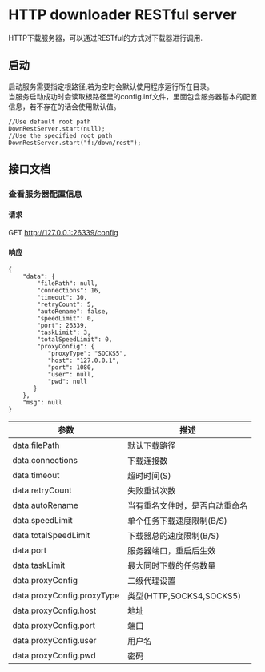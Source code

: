 # HTTP downloader RESTful server
HTTP下载服务器，可以通过RESTful的方式对下载器进行调用.
## 启动
启动服务需要指定根路径,若为空时会默认使用程序运行所在目录。  
当服务启动成功时会读取根路径里的config.inf文件，里面包含服务器基本的配置信息，若不存在的话会使用默认值。
```
//Use default root path
DownRestServer.start(null);
//Use the specified root path
DownRestServer.start("f:/down/rest");
```
## 接口文档
### 查看服务器配置信息
#### 请求
GET http://127.0.0.1:26339/config  
#### 响应
```
{
    "data": {
        "filePath": null,
        "connections": 16,
        "timeout": 30,
        "retryCount": 5,
        "autoRename": false,
        "speedLimit": 0,
        "port": 26339,
        "taskLimit": 3,
        "totalSpeedLimit": 0,
        "proxyConfig": {
           "proxyType": "SOCKS5",
           "host": "127.0.0.1",
           "port": 1080,
           "user": null,
           "pwd": null
       }
    },
    "msg": null
}
```
参数 | 描述 
---|---
data.filePath | 默认下载路径 
data.connections | 下载连接数
data.timeout | 超时时间(S)
data.retryCount | 失败重试次数
data.autoRename | 当有重名文件时，是否自动重命名
data.speedLimit | 单个任务下载速度限制(B/S)
data.totalSpeedLimit | 下载器总的速度限制(B/S)
data.port | 服务器端口，重启后生效
data.taskLimit | 最大同时下载的任务数量
data.proxyConfig | 二级代理设置
data.proxyConfig.proxyType | 类型(HTTP,SOCKS4,SOCKS5)
data.proxyConfig.host | 地址
data.proxyConfig.port | 端口
data.proxyConfig.user | 用户名
data.proxyConfig.pwd | 密码